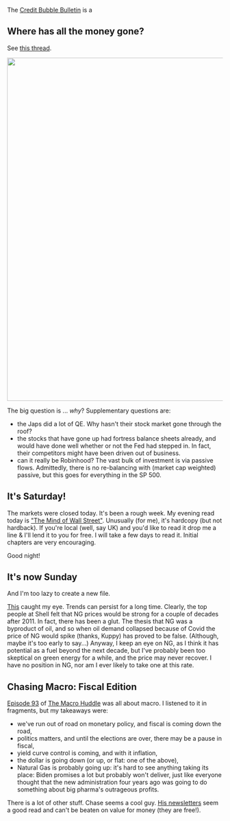 

The [Credit Bubble Bulletin](http://creditbubblebulletin.blogspot.com/2020/08/weekly-commentary-moral-hazard-quagmire.html?utm_source=feedburner&utm_medium=email&utm_campaign=Feed%3A+blogspot%2FvOLVyH+%28++Credit+Bubble+Bulletin%29) is a 

## Where has all the money gone?

See [this thread](https://twitter.com/iv_technicals/status/1297110841586835456).

<img src="https://pbs.twimg.com/media/EgBDVYwXgAAHNuB?format=png&name=900x900" width=800>

The big question is ... *why*?
Supplementary questions are:

* the Japs did a lot of QE. Why hasn't their stock market gone through the roof?
* the stocks that have gone up had fortress balance sheets already, and would have done well whether or not the Fed had stepped in. In fact, their competitors might have been driven out of business. 
* can it really be Robinhood? The vast bulk of investment is via passive flows. Admittedly, there is no re-balancing with (market cap weighted) passive, but this goes for everything in the SP 500.


## It's Saturday!

The markets were closed today. 
It's been a rough week.
My evening read today is ["The Mind of Wall Street"](https://www.bookfinder.com/search/?author=levy+&title=mind+of+wall+street&lang=en&isbn=&destination=gb&currency=GBP&mode=basic&st=sr&ac=qr). 
Unusually (for me), it's hardcopy (but not hardback). If you're local (well, say UK) and you'd like to read it drop me a line & I'll lend it to you for free. I will take a few days to read it. Initial chapters are very encouraging.

Good night!

## It's now Sunday

And I'm too lazy to create a new file. 

[This](https://wolfstreet.com/2020/08/21/shells-new-12-17-billion-largest-ever-floating-facility-shut-down-months-after-shipping-first-lng-cargo-made-uneconomical-by-long-plunge-of-lng-prices/) caught my eye.
Trends can persist for a long time. Clearly, the top people at Shell felt that NG prices would be strong for a couple of decades after 2011. 
In fact, there has been a glut. 
The thesis that NG was a byproduct of oil, and so when oil demand collapsed because of Covid the price of NG would spike (thanks, Kuppy) has proved to be false. (Although, maybe it's too early to say...)
Anyway, I keep an eye on NG, as I think it has potential as a fuel beyond the next decade,
but I've probably been too skeptical on green energy for a while, and the price may never recover.
I have no position in NG, nor am I ever likely to take one at this rate.

## Chasing Macro: Fiscal Edition

[Episode 93](https://www.youtube.com/watch?v=4MzxZu-KTrc) of [The Macro Huddle](https://markethuddle.com/) was all about macro.
I listened to it in fragments, but my takeaways were:

* we've run out of road on monetary policy, and fiscal is coming down the road,
* politics matters, and until the elections are over, there may be a pause in fiscal,
* yield curve control is coming, and with it inflation,
* the dollar is going down (or up, or flat: one of the above),
* Natural Gas is probably going up: it's hard to see anything taking its place: Biden promises a lot but probably won't deliver, just like everyone thought that the new administration four years ago was going to do something about big pharma's outrageous profits.

There is a lot of other stuff. Chase seems a cool guy. [His newsletters](https://www.pineconemacro.com/white-mountain-letter.html) seem a good read and can't be beaten on value for money (they are free!).

